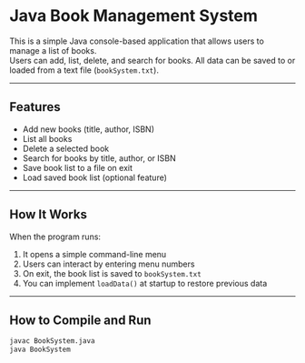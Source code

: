 # Java Book Management System

This is a simple Java console-based application that allows users to manage a list of books.  
Users can add, list, delete, and search for books. All data can be saved to or loaded from a text file (`bookSystem.txt`).

---

## Features

-  Add new books (title, author, ISBN)
-  List all books
-  Delete a selected book
-  Search for books by title, author, or ISBN
-  Save book list to a file on exit
-  Load saved book list (optional feature)

---

##  How It Works

When the program runs:

1. It opens a simple command-line menu
2. Users can interact by entering menu numbers
3. On exit, the book list is saved to `bookSystem.txt`
4. You can implement `loadData()` at startup to restore previous data

---

##  How to Compile and Run

```bash
javac BookSystem.java
java BookSystem
